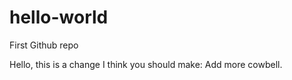 # hello-world
First Github repo

Hello, this is a change I think you should make:
  Add more cowbell.

